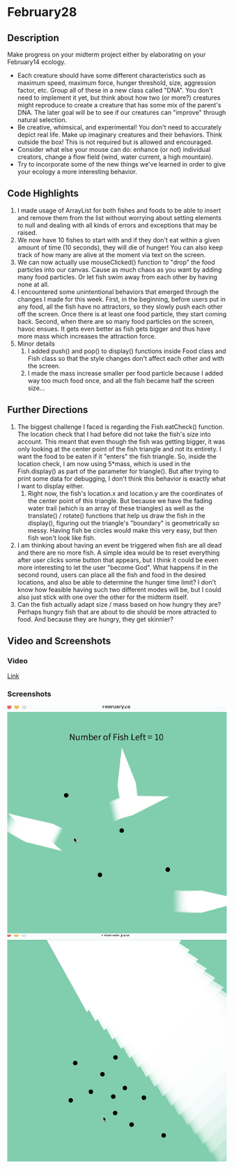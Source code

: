 # February28

## Description
Make progress on your midterm project either by elaborating on your February14 ecology.

* Each creature should have some different characteristics such as maximum speed, maximum force, hunger threshold, size, aggression factor, etc. Group all of these in a new class called "DNA". You don't need to implement it yet, but think about how two (or more?) creatures might reproduce to create a creature that has some mix of the parent's DNA. The later goal will be to see if our creatures can "improve" through natural selection.
* Be creative, whimsical, and experimental! You don't need to accurately depict real life. Make up imaginary creatures and their behaviors. Think outside the box! This is not required but is allowed and encouraged.
* Consider what else your mouse can do: enhance (or not) individual creators, change a flow field (wind, water current, a high mountain).
* Try to incorporate some of the new things we've learned in order to give your ecology a more interesting behavior.

## Code Highlights
1. I made usage of ArrayList for both fishes and foods to be able to insert and remove them from the list without worrying about setting elements to null and dealing with all kinds of errors and exceptions that may be raised.
2. We now have 10 fishes to start with and if they don't eat within a given amount of time (10 seconds), they will die of hunger! You can also keep track of how many are alive at the moment via text on the screen.
3. We can now actually use mouseClicked() function to "drop" the food particles into our canvas. Cause as much chaos as you want by adding many food particles. Or let fish swim away from each other by having none at all.
4. I encountered some unintentional behaviors that emerged through the changes I made for this week. First, in the beginning, before users put in any food, all the fish have no attractors, so they slowly push each other off the screen. Once there is at least one food particle, they start coming back. Second, when there are so many food particles on the screen, havoc ensues. It gets even better as fish gets bigger and thus have more mass which increases the attraction force.
5. Minor details
   1. I added push() and pop() to display() functions inside Food class and Fish class so that the style changes don't affect each other and with the screen.
   2. I made the mass increase smaller per food particle because I added way too much food once, and all the fish became half the screen size...

## Further Directions
1. The biggest challenge I faced is regarding the Fish.eatCheck() function. The location check that I had before did not take the fish's size into account. This meant that even though the fish was getting bigger, it was only looking at the center point of the fish triangle and not its entirety. I want the food to be eaten if it "enters" the fish triangle. So, inside the location check, I am now using 5*mass, which is used in the Fish.display() as part of the parameter for triangle(). But after trying to print some data for debugging, I don't think this behavior is exactly what I want to display either.
   1. Right now, the fish's location.x and location.y are the coordinates of the center point of this triangle. But because we have the fading water trail (which is an array of these triangles) as well as the translate() / rotate() functions that help us draw the fish in the display(), figuring out the triangle's "boundary" is geometrically so messy. Having fish be circles would make this very easy, but then fish won't look like fish.
2. I am thinking about having an event be triggered when fish are all dead and there are no more fish. A simple idea would be to reset everything after user clicks some button that appears, but I think it could be even more interesting to let the user "become God". What happens if in the second round, users can place all the fish and food in the desired locations, and also be able to determine the hunger time limit? I don't know how feasible having such two different modes will be, but I could also just stick with one over the other for the midterm itself.
3. Can the fish actually adapt size / mass based on how hungry they are? Perhaps hungry fish that are about to die should be more attracted to food. And because they are hungry, they get skinnier?

## Video and Screenshots
### Video
[Link](https://youtu.be/fCavEVCc_5E)
### Screenshots
![](/February28/Screenshot1.png)
![](/February28/Screenshot2.png)
